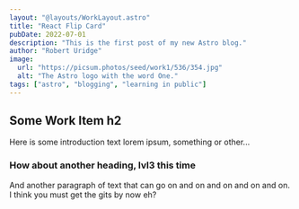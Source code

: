 ```yaml
---
layout: "@layouts/WorkLayout.astro"
title: "React Flip Card"
pubDate: 2022-07-01
description: "This is the first post of my new Astro blog."
author: "Robert Uridge"
image:
  url: "https://picsum.photos/seed/work1/536/354.jpg"
  alt: "The Astro logo with the word One."
tags: ["astro", "blogging", "learning in public"]
---
```


## Some Work Item h2

Here is some introduction text lorem ipsum, something or other...

### How about another heading, lvl3 this time

And another paragraph of text that can go on and on and on and on and on. I think you must get the gits by now eh?
